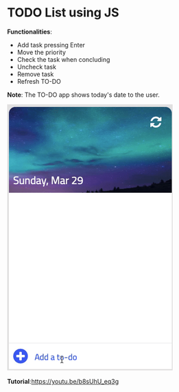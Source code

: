 # TODO List using JS

**Functionalities**:

- Add task pressing Enter
- Move the priority
- Check the task when concluding
- Uncheck task
- Remove task
- Refresh TO-DO

**Note**: The TO-DO app shows today's date to the user.

![To-do-gif](./img/TODO.gif)


**Tutorial**:https://youtu.be/b8sUhU_eq3g

